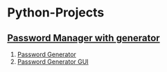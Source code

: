 # Python-Projects

## [Password Manager with generator](/PasswordManager/)

1. [Password Generator](/PasswordManager/passwordGen.py)
1. [Password Generator GUI](/PasswordManager/passwordGenGUI.py)